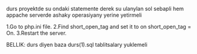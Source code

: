 durs proyektde <?php ?> su ondaki statemente derek <?  ?> su ulanylan 
sol sebapli hem appache serverde ashaky operasiyany yerine yetirmeli


1.Go to php.ini file.
2.Find short_open_tag and set it to on short_open_tag = On.
3.Restart the server.


BELLIK: durs diyen baza durs(1).sql tablitsalary  yuklemeli